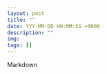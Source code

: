 ```yaml
---
layout: post
title: ""
date: YYY-MM-DD HH:MM:SS +0000
description: ""
img: 
tags: []
---
```


Markdown